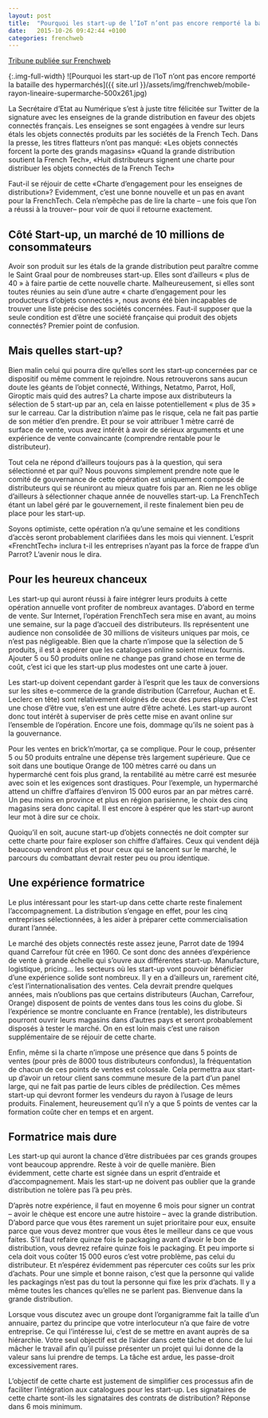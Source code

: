 ```yaml
---
layout: post
title:  "Pourquoi les start-up de l’IoT n’ont pas encore remporté la bataille des hypermarchés"
date:   2015-10-26 09:42:44 +0100
categories: frenchweb
---
```


[Tribune publiée sur Frenchweb](http://www.frenchweb.fr/pourquoi-les-start-up-de-liot-nont-pas-encore-remporte-la-bataille-des-hypermarches/211461)  

{:.img-full-width}
![Pourquoi les start-up de l’IoT n’ont pas encore remporté la bataille des hypermarchés]({{ site.url }}/assets/img/frenchweb/mobile-rayon-lineaire-supermarche-500x261.jpg)

La Secrétaire d’Etat au Numérique s’est à juste titre félicitée sur Twitter de la signature avec les enseignes de la grande distribution en faveur des objets connectés français. Les enseignes se sont engagées à vendre sur leurs étals les objets connectés produits par les sociétés de la French Tech. Dans la presse, les titres flatteurs n’ont pas manqué: «Les objets connectés forcent la porte des grands magasins» «Quand la grande distribution soutient la French Tech», «Huit distributeurs signent une charte pour distribuer les objets connectés de la French Tech»

Faut-il se réjouir de cette «Charte d’engagement pour les enseignes de distribution»? Evidemment, c’est une bonne nouvelle et un pas en avant pour la FrenchTech. Cela n’empêche pas de lire la charte – une fois que l’on a réussi à la trouver– pour voir de quoi il retourne exactement.

## Côté Start-up, un marché de 10 millions de consommateurs
Avoir son produit sur les étals de la grande distribution peut paraître comme le Saint Graal pour de nombreuses start-up. Elles sont d’ailleurs « plus de 40 » à faire partie de cette nouvelle charte. Malheureusement, si elles sont toutes réunies au sein d’une autre « charte d’engagement pour les producteurs d’objets connectés », nous avons été bien incapables de trouver une liste précise des sociétés concernées. Faut-il supposer que la seule condition est d’être une société française qui produit des objets connectés? Premier point de confusion.

## Mais quelles start-up?
Bien malin celui qui pourra dire qu’elles sont les start-up concernées par ce dispositif ou même comment le rejoindre. Nous retrouverons sans aucun doute les géants de l’objet connecté, Withings, Netatmo, Parrot, Holî, Giroptic mais quid des autres? La charte impose aux distributeurs la sélection de 5 start-up par an, cela en laisse potentiellement « plus de 35 » sur le carreau. Car la distribution n’aime pas le risque, cela ne fait pas partie de son métier d’en prendre. Et pour se voir attribuer 1 mètre carré de surface de vente, vous avez intérêt à avoir de sérieux arguments et une expérience de vente convaincante (comprendre rentable pour le distributeur).

Tout cela ne répond d’ailleurs toujours pas à la question, qui sera sélectionné et par qui? Nous pouvons simplement prendre note que le comité de gouvernance de cette opération est uniquement composé de distributeurs qui se réuniront au mieux quatre fois par an. Rien ne les oblige d’ailleurs à sélectionner chaque année de nouvelles start-up. La FrenchTech étant un label géré par le gouvernement, il reste finalement bien peu de place pour les start-up.

Soyons optimiste, cette opération n’a qu’une semaine et les conditions d’accès seront probablement clarifiées dans les mois qui viennent. L’esprit «FrenchtTech» inclura t-il les entreprises n’ayant pas la force de frappe d’un Parrot? L’avenir nous le dira.

## Pour les heureux chanceux
Les start-up qui auront réussi à faire intégrer leurs produits à cette opération annuelle vont profiter de nombreux avantages. D’abord en terme de vente. Sur Internet, l’opération FrenchTech sera mise en avant, au moins une semaine, sur la page d’accueil des distributeurs. Ils représentent une audience non consolidée de 30 millions de visiteurs uniques par mois, ce n’est pas négligeable. Bien que la charte n’impose que la sélection de 5 produits, il est à espérer que les catalogues online soient mieux fournis. Ajouter 5 ou 50 produits online ne change pas grand chose en terme de coût, c’est ici que les start-up plus modestes ont une carte à jouer.

Les start-up doivent cependant garder à l’esprit que les taux de conversions sur les sites e-commerce de la grande distribution (Carrefour, Auchan et E. Leclerc en tête) sont relativement éloignés de ceux des pures players. C’est une chose d’être vue, s’en est une autre d’être acheté. Les start-up auront donc tout intérêt à superviser de près cette mise en avant online sur l’ensemble de l’opération. Encore une fois, dommage qu’ils ne soient pas à la gouvernance.

Pour les ventes en brick’n’mortar, ça se complique. Pour le coup, présenter 5 ou 50 produits entraîne une dépense très largement supérieure. Que ce soit dans une boutique Orange de 100 mètres carré ou dans un hypermarché cent fois plus grand, la rentabilité au mètre carré est mesurée avec soin et les exigences sont drastiques. Pour l’exemple, un hypermarché attend un chiffre d’affaires d’environ 15 000 euros par an par mètres carré. Un peu moins en province et plus en région parisienne, le choix des cinq magasins sera donc capital. Il est encore à espérer que les start-up auront leur mot à dire sur ce choix.

Quoiqu’il en soit, aucune start-up d’objets connectés ne doit compter sur cette charte pour faire exploser son chiffre d’affaires. Ceux qui vendent déjà beaucoup vendront plus et pour ceux qui se lancent sur le marché, le parcours du combattant devrait rester peu ou prou identique.

## Une expérience formatrice
Le plus intéressant pour les start-up dans cette charte reste finalement l’accompagnement. La distribution s’engage en effet, pour les cinq entreprises sélectionnées, à les aider à préparer cette commercialisation durant l’année.

Le marché des objets connectés reste assez jeune, Parrot date de 1994 quand Carrefour fût crée en 1960. Ce sont donc des années d’expérience de vente à grande échelle qui s’ouvre aux différentes start-up. Manufacture, logistique, pricing… les secteurs où les start-up vont pouvoir bénéficier d’une expérience solide sont nombreux. Il y en a d’ailleurs un, rarement cité, c’est l’internationalisation des ventes. Cela devrait prendre quelques années, mais n’oublions pas que certains distributeurs (Auchan, Carrefour, Orange) disposent de points de ventes dans tous les coins du globe. Si l’expérience se montre concluante en France (rentable), les distributeurs pourront ouvrir leurs magasins dans d’autres pays et seront probablement disposés à tester le marché. On en est loin mais c’est une raison supplémentaire de se réjouir de cette charte.

Enfin, même si la charte n’impose une présence que dans 5 points de ventes (pour près de 8000 tous distributeurs confondus), la fréquentation de chacun de ces points de ventes est colossale. Cela permettra aux start-up d’avoir un retour client sans commune mesure de la part d’un panel large, qui ne fait pas partie de leurs cibles de prédilection. Ces mêmes start-up qui devront former les vendeurs du rayon à l’usage de leurs produits. Finalement, heureusement qu’il n’y a que 5 points de ventes car la formation coûte cher en temps et en argent.

## Formatrice mais dure
Les start-up qui auront la chance d’être distribuées par ces grands groupes vont beaucoup apprendre. Reste à voir de quelle manière. Bien évidemment, cette charte est signée dans un esprit d’entraide et d’accompagnement. Mais les start-up ne doivent pas oublier que la grande distribution ne tolère pas l’à peu près.

D’après notre expérience, il faut en moyenne 6 mois pour signer un contrat – avoir le chèque est encore une autre histoire – avec la grande distribution. D’abord parce que vous êtes rarement un sujet prioritaire pour eux, ensuite parce que vous devez montrer que vous êtes le meilleur dans ce que vous faites. S’il faut refaire quinze fois le packaging avant d’avoir le bon de distribution, vous devrez refaire quinze fois le packaging. Et peu importe si cela doit vous coûter 15 000 euros c’est votre problème, pas celui du distributeur. Et n’espérez évidemment pas répercuter ces coûts sur les prix d’achats. Pour une simple et bonne raison, c’est que la personne qui valide les packagings n’est pas du tout la personne qui fixe les prix d’achats. Il y a même toutes les chances qu’elles ne se parlent pas. Bienvenue dans la grande distribution.

Lorsque vous discutez avec un groupe dont l’organigramme fait la taille d’un annuaire, partez du principe que votre interlocuteur n’a que faire de votre entreprise. Ce qui l’intéresse lui, c’est de se mettre en avant auprès de sa hiérarchie. Votre seul objectif est de l’aider dans cette tâche et donc de lui mâcher le travail afin qu’il puisse présenter un projet qui lui donne de la valeur sans lui prendre de temps. La tâche est ardue, les passe-droit excessivement rares.

L’objectif de cette charte est justement de simplifier ces processus afin de faciliter l’intégration aux catalogues pour les start-up. Les signataires de cette charte sont-ils les signataires des contrats de distribution? Réponse dans 6 mois minimum.